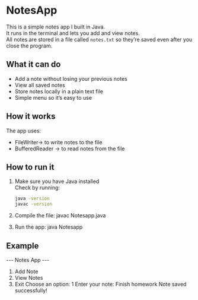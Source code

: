 # NotesApp

This is a simple notes app I built in Java.  
It runs in the terminal and lets you add and view notes.  
All notes are stored in a file called `notes.txt` so they’re saved even after you close the program.

## What it can do
- Add a note without losing your previous notes
- View all saved notes
- Store notes locally in a plain text file
- Simple menu so it’s easy to use

## How it works
The app uses:
- FileWriter→ to write notes to the file
- BufferedReader → to read notes from the file

## How to run it
1. Make sure you have Java installed  
   Check by running:
   ```bash
   java -version
   javac -version

2. Compile the file:
 javac Notesapp.java
 
3. Run the app:
 java Notesapp

##  Example

--- Notes App ---
1. Add Note
2. View Notes
3. Exit
Choose an option: 1
Enter your note: Finish homework
Note saved successfully!

   
